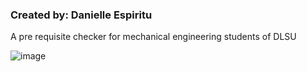 <h3>Created by: Danielle Espiritu</h3>

A pre requisite checker for mechanical engineering students of DLSU


![image](https://user-images.githubusercontent.com/28699887/55408918-916e7700-5593-11e9-8f9d-b792285fe547.png)
